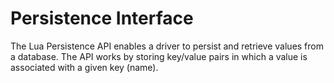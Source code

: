 # Persistence Interface

The Lua Persistence API enables a driver to persist and retrieve values from a database. The API works by storing key/value pairs in which a value is associated with a given key (name).
